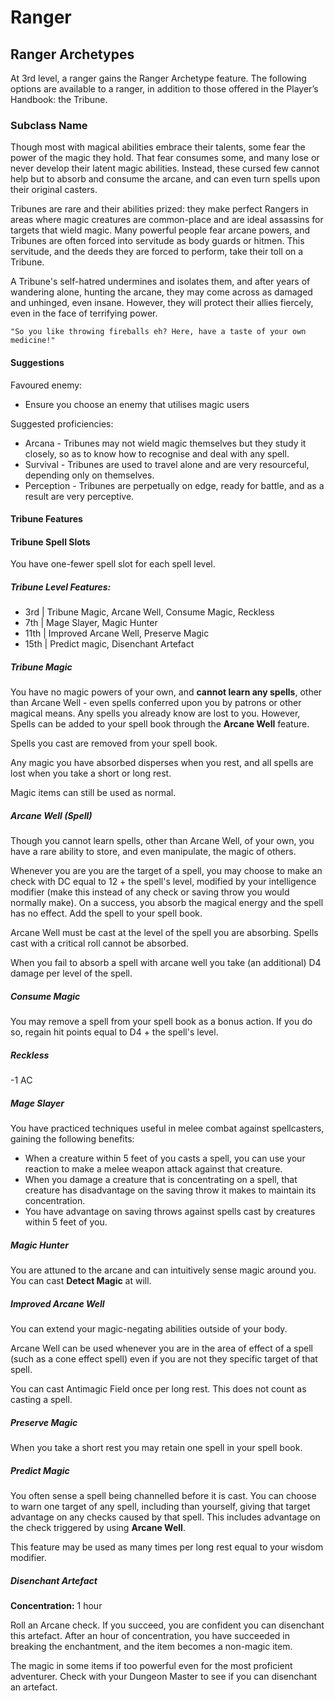 # Ranger

## Ranger Archetypes

At 3rd level, a ranger gains the Ranger Archetype feature. The following options are available to a ranger, in addition to those offered in the Player’s Handbook: the Tribune.

### Subclass Name

Though most with magical abilities embrace their talents, some fear the power of the magic they hold. That fear consumes some, and many lose or never develop their latent magic abilities. Instead, these cursed few cannot help but to absorb and consume the arcane, and can even turn spells upon their original casters.

Tribunes are rare and their abilities prized: they make perfect Rangers in areas where magic creatures are common-place and are ideal assassins for targets that wield magic. Many powerful people fear arcane powers, and Tribunes are often forced into servitude as body guards or hitmen. This servitude, and the deeds they are forced to perform, take their toll on a Tribune.

A Tribune's self-hatred undermines and isolates them, and after years of wandering alone, hunting the arcane, they may come across as damaged and unhinged, even insane. However, they will protect their allies fiercely, even in the face of terrifying power.

    "So you like throwing fireballs eh? Here, have a taste of your own medicine!"

#### Suggestions

Favoured enemy:

- Ensure you choose an enemy that utilises magic users

Suggested proficiencies:

- Arcana - Tribunes may not wield magic themselves but they study it closely, so as to know how to recognise and deal with any spell.
- Survival - Tribunes are used to travel alone and are very resourceful, depending only on themselves.
- Perception - Tribunes are perpetually on edge, ready for battle, and as a result are very perceptive.

#### Tribune Features

#### Tribune Spell Slots

You have one-fewer spell slot for each spell level.

##### Tribune Level Features:

- 3rd | Tribune Magic, Arcane Well, Consume Magic, Reckless
- 7th | Mage Slayer, Magic Hunter
- 11th | Improved Arcane Well, Preserve Magic
- 15th | Predict magic, Disenchant Artefact

##### Tribune Magic

You have no magic powers of your own, and **cannot learn any spells**, other than Arcane Well - even spells conferred upon you by patrons or other magical means. Any spells you already know are lost to you. However, Spells can be added to your spell book through the **Arcane Well** feature.

Spells you cast are removed from your spell book.

Any magic you have absorbed disperses when you rest, and all spells are lost when you take a short or long rest.

Magic items can still be used as normal.

##### Arcane Well (Spell)

Though you cannot learn spells, other than Arcane Well, of your own, you have a rare ability to store, and even manipulate, the magic of others.

Whenever you are you are the target of a spell, you may choose to make an check with DC equal to 12 + the spell's level, modified by your intelligence modifier (make this instead of any check or saving throw you would normally make). On a success, you absorb the magical energy and the spell has no effect. Add the spell to your spell book.

Arcane Well must be cast at the level of the spell you are absorbing. Spells cast with a critical roll cannot be absorbed.

When you fail to absorb a spell with arcane well you take (an additional) D4 damage per level of the spell.

##### Consume Magic

You may remove a spell from your spell book as a bonus action. If you do so, regain hit points equal to D4 + the spell's level.

##### Reckless

-1 AC

##### Mage Slayer

You have practiced techniques useful in melee combat against spellcasters, gaining the following benefits:

- When a creature within 5 feet of you casts a spell, you can use your reaction to make a melee weapon attack against that creature.
- When you damage a creature that is concentrating on a spell, that creature has disadvantage on the saving throw it makes to maintain its concentration.
- You have advantage on saving throws against spells cast by creatures within 5 feet of you.

##### Magic Hunter

You are attuned to the arcane and can intuitively sense magic around you. You can cast **Detect Magic** at will.

##### Improved Arcane Well

You can extend your magic-negating abilities outside of your body.

Arcane Well can be used whenever you are in the area of effect of a spell (such as a cone effect spell) even if you are not they specific target of that spell.

You can cast Antimagic Field once per long rest. This does not count as casting a spell.

##### Preserve Magic

When you take a short rest you may retain one spell in your spell book.

##### Predict Magic

You often sense a spell being channelled before it is cast. You can choose to warn one target of any spell, including than yourself, giving that target advantage on any checks caused by that spell. This includes advantage on the check triggered by using **Arcane Well**.

This feature may be used as many times per long rest equal to your wisdom modifier.

##### Disenchant Artefact

**Concentration:** 1 hour

Roll an Arcane check. If you succeed, you are confident you can disenchant this artefact. After an hour of concentration, you have succeeded in breaking the enchantment, and the item becomes a non-magic item.

The magic in some items if too powerful even for the most proficient adventurer. Check with your Dungeon Master to see if you can disenchant an artefact.
